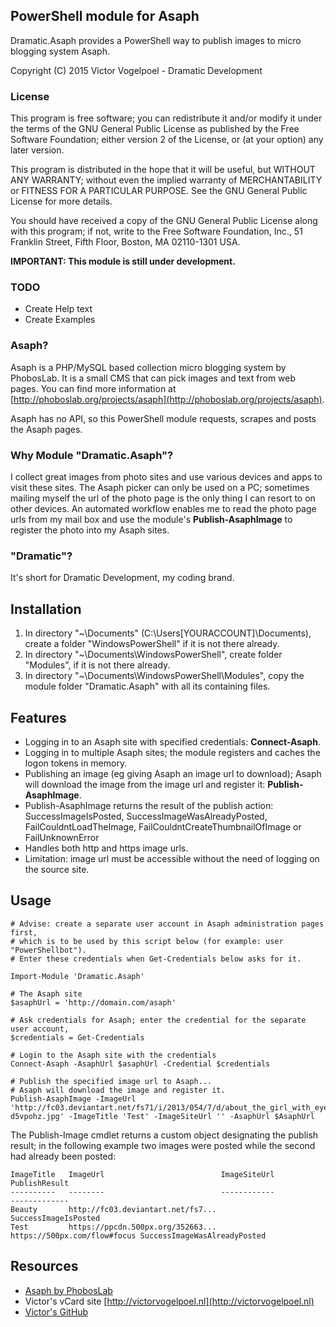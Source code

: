 ## PowerShell module for Asaph ##

Dramatic.Asaph provides a PowerShell way to publish images to micro blogging system Asaph.

Copyright (C) 2015 Victor Vogelpoel - Dramatic Development

### License ###

This program is free software; you can redistribute it and/or modify it under the terms of the GNU General Public License as published by the Free Software Foundation; either version 2 of the License, or (at your option) any later version.

This program is distributed in the hope that it will be useful, but WITHOUT ANY WARRANTY; without even the implied warranty of MERCHANTABILITY or FITNESS FOR A PARTICULAR PURPOSE.  See the GNU General Public License for more details.

You should have received a copy of the GNU General Public License along with this program; if not, write to the Free Software Foundation, Inc., 51 Franklin Street, Fifth Floor, Boston, MA 02110-1301 USA.


**IMPORTANT: This module is still under development.**

### TODO ###
- Create Help text
- Create Examples 



### Asaph? ###
Asaph is a PHP/MySQL based collection micro blogging system by PhobosLab. It is a small CMS that can pick images and text from web pages.
You can find more information at [http://phoboslab.org/projects/asaph](http://phoboslab.org/projects/asaph).

Asaph has no API, so this PowerShell module requests, scrapes and posts the Asaph pages. 


### Why Module "Dramatic.Asaph"? ###
I collect great images from photo sites and use various devices and apps to visit these sites. The Asaph picker can only be used on a PC; sometimes mailing myself the url of the photo page is the only thing I can resort to on other devices. An automated workflow enables me to read the photo page urls from my mail box and use the module's **Publish-AsaphImage** to register the photo into my Asaph sites.

### "Dramatic"? ###
It's short for Dramatic Development, my coding brand.


## Installation ##
1. In directory "~\Documents" (C:\Users\[YOURACCOUNT]\Documents), create a folder "WindowsPowerShell" if it is not there already.
2. In directory "~\Documents\WindowsPowerShell", create folder "Modules", if it is not there already.
3. In directory "~\Documents\WindowsPowerShell\Modules\", copy the module folder "Dramatic.Asaph" with all its containing files.


## Features ##
- Logging in to an Asaph site with specified credentials: **Connect-Asaph**.
- Logging in to multiple Asaph sites; the module registers and caches the logon tokens in memory.
-  Publishing an image (eg giving Asaph an image url to download); Asaph will download the image from the image url and register it: **Publish-AsaphImage**. 
- Publish-AsaphImage returns the result of the publish action: SuccessImageIsPosted, SuccessImageWasAlreadyPosted, FailCouldntLoadTheImage, FailCouldntCreateThumbnailOfImage or FailUnknownError
-  Handles both http and https image urls.
-  Limitation: image url must be accessible without the need of logging on the source site.
 


## Usage ##
    
	# Advise: create a separate user account in Asaph administration pages first, 
	# which is to be used by this script below (for example: user "PowerShellbot").
	# Enter these credentials when Get-Credentials below asks for it. 

	Import-Module 'Dramatic.Asaph'
	
	# The Asaph site 
	$asaphUrl = 'http://domain.com/asaph'

	# Ask credentials for Asaph; enter the credential for the separate user account,
	$credentials = Get-Credentials

	# Login to the Asaph site with the credentials
	Connect-Asaph -AsaphUrl $asaphUrl -Credential $credentials

	# Publish the specified image url to Asaph...
    # Asaph will download the image and register it.
	Publish-AsaphImage -ImageUrl 'http://fc03.deviantart.net/fs71/i/2013/054/7/d/about_the_girl_with_eyes_made_of_fire_by_laurazalenga-d5vpohz.jpg' -ImageTitle 'Test' -ImageSiteUrl '' -AsaphUrl $AsaphUrl

The Publish-Image cmdlet returns a custom object designating the publish result; in the following example two images were posted while the second had already been posted:

    ImageTitle   ImageUrl                          ImageSiteUrl                 PublishResult                                                      
	----------   --------                          ------------                 -------------                                                      
	Beauty       http://fc03.deviantart.net/fs7...                              SuccessImageIsPosted                                       
	Test         https://ppcdn.500px.org/352663... https://500px.com/flow#focus SuccessImageWasAlreadyPosted

## Resources ##

- [Asaph by PhobosLab](http://phoboslab.org/projects/asaph)
- Victor's vCard site [http://victorvogelpoel.nl](http://victorvogelpoel.nl)
- [Victor's GitHub](https://github.com/victorvogelpoel) 